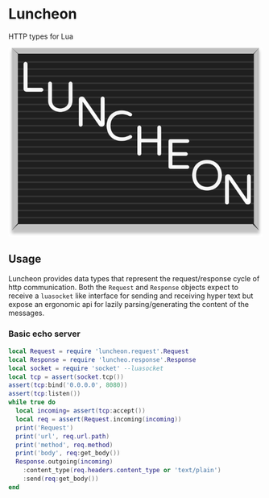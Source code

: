 # Luncheon

HTTP types for Lua

![Sandwiches on a plate](./Luncheon.svg)

## Usage

Luncheon provides data types that represent the request/response cycle of http communication.
Both the `Request` and `Response` objects expect to receive a `luasocket` like interface for 
sending and receiving hyper text but expose an ergonomic api for lazily parsing/generating the
content of the messages.

### Basic echo server

```lua
local Request = require 'luncheon.request'.Request
local Response = require 'luncheo.response'.Response
local socket = require 'socket' --luasocket
local tcp = assert(socket.tcp())
assert(tcp:bind('0.0.0.0', 8080))
assert(tcp:listen())
while true do
  local incoming= assert(tcp:accept())
  local req = assert(Request.incoming(incoming))
  print('Request')
  print('url', req.url.path)
  print('method', req.method)
  print('body', req:get_body())
  Response.outgoing(incoming)
    :content_type(req.headers.content_type or 'text/plain')
    :send(req:get_body())
end
```

